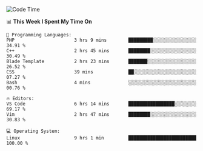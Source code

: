 <!-- [![Top Langs](https://github-readme-stats.vercel.app/api/top-langs/?username=gagahsyuja&theme=dracula&hide_border=true&border_radius=7)](https://github.com/anuraghazra/github-readme-stats) -->

<!--START_SECTION:waka-->
![Code Time](http://img.shields.io/badge/Code%20Time-144%20hrs%2024%20mins-blue)

📊 **This Week I Spent My Time On** 

```text
💬 Programming Languages: 
PHP                      3 hrs 9 mins        █████████░░░░░░░░░░░░░░░░   34.91 % 
C++                      2 hrs 45 mins       ████████░░░░░░░░░░░░░░░░░   30.49 % 
Blade Template           2 hrs 23 mins       ███████░░░░░░░░░░░░░░░░░░   26.52 % 
CSS                      39 mins             ██░░░░░░░░░░░░░░░░░░░░░░░   07.27 % 
Bash                     4 mins              ░░░░░░░░░░░░░░░░░░░░░░░░░   00.76 % 

🔥 Editors: 
VS Code                  6 hrs 14 mins       █████████████████░░░░░░░░   69.17 % 
Vim                      2 hrs 47 mins       ████████░░░░░░░░░░░░░░░░░   30.83 % 

💻 Operating System: 
Linux                    9 hrs 1 min         █████████████████████████   100.00 % 
```


<!--END_SECTION:waka-->
